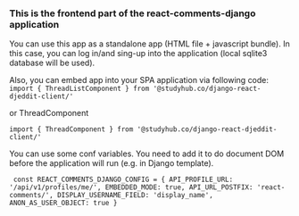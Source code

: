 ### This is the frontend part of the react-comments-django application

You can use this app as a standalone app (HTML file + javascript bundle). 
In this case, you can log in/and sing-up into the application (local sqlite3 database will be used).   

Also, you can embed app into your SPA application via following code:    
`import { ThreadListComponent } from '@studyhub.co/django-react-djeddit-client/'`

or ThreadComponent

`import { ThreadComponent } from '@studyhub.co/django-react-djeddit-client/'` 

You can use some conf variables. You need to add it to do document DOM
 before the application will run (e.g. in Django template).
 
`
const REACT_COMMENTS_DJANGO_CONFIG = {
    API_PROFILE_URL: '/api/v1/profiles/me/',
    EMBEDDED_MODE: true,
    API_URL_POSTFIX: 'react-comments/',
    DISPLAY_USERNAME_FIELD: 'display_name',
    ANON_AS_USER_OBJECT: true
}`
